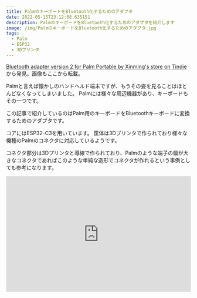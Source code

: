 ```yaml
---
title: PalmのキーボードをBluetooth化するためのアダプタ
date: 2022-05-15T23:12:08.635151
description: PalmのキーボードをBluetooth化するためのアダプタを紹介します
image: /img/PalmのキーボードをBluetooth化するためのアダプタ.jpg
tags:
  - Palm
  - ESP32
  - 3Dプリンタ
---
```

[Bluetooth adapter version 2 for Palm Portable by Xinming's store on Tindie](https://www.tindie.com/products/chen_xin_ming/bluetooth-adapter-version-2-for-palm-portable/)から発見。画像もここから転載。

Palmと言えば懐かしのハンドヘルド端末ですが、もうその姿を見ることはほとんどなくなってしまいました。
Palmには様々な周辺機器があり、キーボードもその一つです。

この記事で紹介しているのはPalm用のキーボードをBluetoothキーボードに変換するためのアダプタです。

コアにはESP32-C3を用いています。
筐体は3Dプリンタで作られており様々な機種のPalmのコネクタに対応しているようです。

コネクタ部分は3Dプリンタと導線で作られており、Palmのような端子の幅が大きなコネクタであればこのような単純な造形でコネクタが作れるという事例としても参考になります。

<iframe width="100%" height="315" src="https://www.youtube.com/embed/o8ccRMmagCI" title="YouTube video player" frameborder="0" allow="accelerometer; autoplay; clipboard-write; encrypted-media; gyroscope; picture-in-picture" allowfullscreen></iframe>

